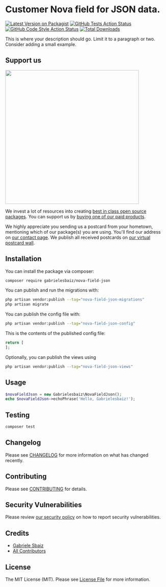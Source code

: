 # Customer Nova field for JSON data.

[![Latest Version on Packagist](https://img.shields.io/packagist/v/gabrielesbaiz/nova-field-json.svg?style=flat-square)](https://packagist.org/packages/gabrielesbaiz/nova-field-json)
[![GitHub Tests Action Status](https://img.shields.io/github/actions/workflow/status/gabrielesbaiz/nova-field-json/run-tests.yml?branch=main&label=tests&style=flat-square)](https://github.com/gabrielesbaiz/nova-field-json/actions?query=workflow%3Arun-tests+branch%3Amain)
[![GitHub Code Style Action Status](https://img.shields.io/github/actions/workflow/status/gabrielesbaiz/nova-field-json/fix-php-code-style-issues.yml?branch=main&label=code%20style&style=flat-square)](https://github.com/gabrielesbaiz/nova-field-json/actions?query=workflow%3A"Fix+PHP+code+style+issues"+branch%3Amain)
[![Total Downloads](https://img.shields.io/packagist/dt/gabrielesbaiz/nova-field-json.svg?style=flat-square)](https://packagist.org/packages/gabrielesbaiz/nova-field-json)

This is where your description should go. Limit it to a paragraph or two. Consider adding a small example.

## Support us

[<img src="https://github-ads.s3.eu-central-1.amazonaws.com/nova-field-json.jpg?t=1" width="419px" />](https://spatie.be/github-ad-click/nova-field-json)

We invest a lot of resources into creating [best in class open source packages](https://spatie.be/open-source). You can support us by [buying one of our paid products](https://spatie.be/open-source/support-us).

We highly appreciate you sending us a postcard from your hometown, mentioning which of our package(s) you are using. You'll find our address on [our contact page](https://spatie.be/about-us). We publish all received postcards on [our virtual postcard wall](https://spatie.be/open-source/postcards).

## Installation

You can install the package via composer:

```bash
composer require gabrielesbaiz/nova-field-json
```

You can publish and run the migrations with:

```bash
php artisan vendor:publish --tag="nova-field-json-migrations"
php artisan migrate
```

You can publish the config file with:

```bash
php artisan vendor:publish --tag="nova-field-json-config"
```

This is the contents of the published config file:

```php
return [
];
```

Optionally, you can publish the views using

```bash
php artisan vendor:publish --tag="nova-field-json-views"
```

## Usage

```php
$novaFieldJson = new Gabrielesbaiz\NovaFieldJson();
echo $novaFieldJson->echoPhrase('Hello, Gabrielesbaiz!');
```

## Testing

```bash
composer test
```

## Changelog

Please see [CHANGELOG](CHANGELOG.md) for more information on what has changed recently.

## Contributing

Please see [CONTRIBUTING](CONTRIBUTING.md) for details.

## Security Vulnerabilities

Please review [our security policy](../../security/policy) on how to report security vulnerabilities.

## Credits

- [Gabriele Sbaiz](https://github.com/gabrielesbaiz)
- [All Contributors](../../contributors)

## License

The MIT License (MIT). Please see [License File](LICENSE.md) for more information.
